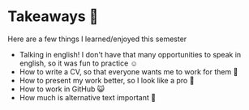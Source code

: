 # Takeaways 📝

Here are a few things I learned/enjoyed this semester

- Talking in english! I don't have that many opportunities to speak in english, so it was fun to practice ☺️
- How to write a CV, so that everyone wants me to work for them 🎉
- How to present my work better, so I look like a pro 🤌
- How to work in GitHub 😺
- How much is alternative text important 🖤
